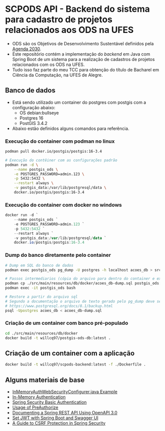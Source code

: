 # SCPODS API - Backend do sistema para cadastro de projetos relacionados aos ODS na UFES

- ODS são os Objetivos de Desenvolvimento Sustentável definidos pela [Agenda 2030](http://www.agenda2030.com.br/).
- Este repositório contém a implementação do _backend_ em Java com Spring Boot de um sistema para a realização de cadastros de projetos relacionados com os ODS na UFES.
- Tudo isso faz parte do meu TCC para obtenção do título de Bacharel em Ciência da Computação, na UFES de Alegre.

## Banco de dados

- Está sendo utilizado um container do postgres com postgis com a configuração abaixo:
  - OS debian:bullseye
  - Postgres 16
  - PostGIS 3.4.2
- Abaixo estão definidos alguns comandos para referência.

### Execução do container com podman no linux

```bash
podman pull docker.io/postgis/postgis:16-3.4

# Execução do contêiner com as configurações padrão
podman run -d \
    --name postgis_ods \
    -e POSTGRES_PASSWORD=admin.123 \
    -p 5432:5432 \
    --restart always \
    -v postgis_data:/var/lib/postgresql/data \
    docker.io/postgis/postgis:16-3.4
```

### Execução do container com docker no windows

```powershell
docker run -d `
    --name postgis_ods `
    -e POSTGRES_PASSWORD=admin.123 `
    -p 5432:5432 `
    --restart always `
    -v postgis_data:/var/lib/postgresql/data `
    docker.io/postgis/postgis:16-3.4
```

### Dump do banco diretamente pelo container

```bash
# Dump em SQL do banco de dados
podman exec postgis_ods pg_dump -U postgres -h localhost acoes_db > src/main/resources/db/docker/acoes_db-dump.sql

# Passos intermediarios (cópia do arquivo para dentro do container e execução do shell no container)
podman cp ./src/main/resources/db/docker/acoes_db-dump.sql postgis_ods:/
podman exec -it postgis_ods bash

# Restore a partir do arquivo sql
# Segundo a documentação o arquivo de texto gerado pelo pg_dump deve ser restaurado usando psql
# https://www.postgresql.org/docs/8.1/backup.html
psql -Upostgres acoes_db < acoes_db-dump.sql
```

### Criação de um container com banco pré-populado

```bash
cd ./src/main/resources/db/docker
docker build -t willcq97/postgis-ods-db:latest .
```

## Criação de um container com a aplicação

```bash
docker build -t willcq97/scpods-backend:latest -f ./Dockerfile .
```

## Alguns materiais de base

- [InMemoryAuthWebSecurityConfigurer.java Example](https://github.com/eugenp/tutorials/blob/master/spring-security-modules/spring-security-web-rest-basic-auth/src/main/java/com/baeldung/inmemory/InMemoryAuthWebSecurityConfigurer.java)
- [In-Memory Authentication](https://docs.spring.io/spring-security/reference/servlet/authentication/passwords/in-memory.html)
- [Spring Security Basic Authentication](https://www.baeldung.com/spring-security-basic-authentication)
- [Usage of PreAuthorize](https://www.baeldung.com/spring-security-method-security)
- [Documenting a Spring REST API Using OpenAPI 3.0](https://www.baeldung.com/spring-rest-openapi-documentation)
- [Set JWT with Spring Boot and Swagger UI](https://www.baeldung.com/spring-boot-swagger-jwt)
- [A Guide to CSRF Protection in Spring Security](https://www.baeldung.com/spring-security-csrf)
